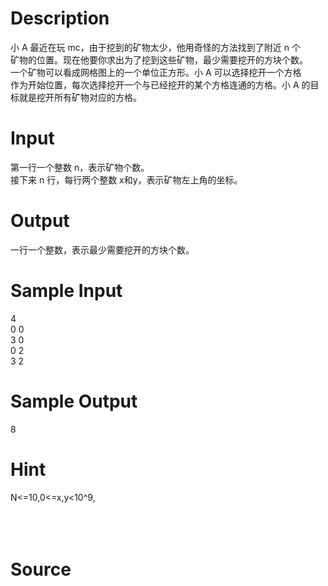 
# Description

<div class="content"><div>小 A 最近在玩 mc，由于挖到的矿物太少，他用奇怪的方法找到了附近 n 个</div>
<div>矿物的位置。现在他要你求出为了挖到这些矿物，最少需要挖开的方块个数。 </div>
<div>一个矿物可以看成网格图上的一个单位正方形。小 A 可以选择挖开一个方格</div>
<div>作为开始位置，每次选择挖开一个与已经挖开的某个方格连通的方格。小 A 的目</div>
<div>标就是挖开所有矿物对应的方格。 </div>
<div></div>
<div></div>
<p></p></div>

# Input

<div class="content"><div>第一行一个整数 n，表示矿物个数。 </div>
<div>接下来 n 行，每行两个整数 x和y，表示矿物左上角的坐标。 </div>
<div></div>
<div></div>
<p></p></div>

# Output

<div class="content"><div>一行一个整数，表示最少需要挖开的方块个数。 </div>
<div>
<div></div>
</div>
<div></div>
<p></p></div>

# Sample Input

<div class="content"><span class="sampledata">4 <br/>
0 0 <br/>
3 0 <br/>
0 2 <br/>
3 2 </span></div>

# Sample Output

<div class="content"><span class="sampledata">8 </span></div>

# Hint

<div class="content"><p></p><div>N&lt;=10,0&lt;=x,y&lt;10^9,</div><br/>
<div></div><br/>
<div></div><br/>
<p></p><p></p></div>

# Source

<div class="content"><p><a href="problemset.php?search="></a></p></div>

